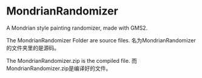 # MondrianRandomizer
A Mondrian style painting randomizer, made with GMS2.


The MondrianRandomizer Folder are source files.
名为MondrianRandomizer的文件夹里的是源码。


The MondrianRandomizer.zip is the compiled file.
而MondrianRandomizer.zip是编译好的文件。
